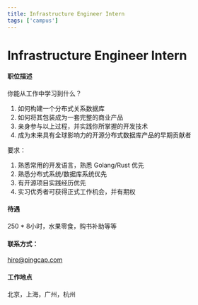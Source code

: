 ```yaml
---
title: Infrastructure Engineer Intern
tags: ['campus']
---
```


# Infrastructure Engineer Intern

#### 职位描述

你能从工作中学习到什么？

1. 如何构建一个分布式关系数据库
2. 如何将其包装成为一套完整的商业产品
3. 亲身参与以上过程，并实践你所掌握的开发技术
4. 成为未来具有全球影响力的开源分布式数据库产品的早期贡献者

要求：

1. 熟悉常用的开发语言，熟悉 Golang/Rust 优先
2. 熟悉分布式系统/数据库系统优先
3. 有开源项目实践经历优先
4. 实习优秀者可获得正式工作机会，并有期权

#### 待遇

250 * 8小时，水果零食，购书补助等等

#### 联系方式：
hire@pingcap.com

#### 工作地点

北京，上海，广州，杭州